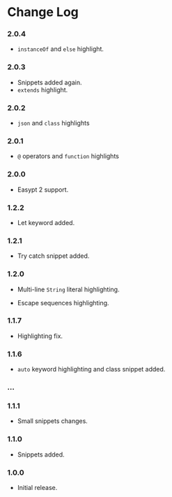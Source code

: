 # Change Log

### 2.0.4

- `instanceOf` and `else` highlight.

### 2.0.3

- Snippets added again.
- `extends` highlight.

### 2.0.2

- `json` and `class` highlights

### 2.0.1

- `@` operators and `function` highlights

### 2.0.0

- Easypt 2 support.

### 1.2.2

- Let keyword added.

### 1.2.1

- Try catch snippet added.

### 1.2.0

- Multi-line `String` literal highlighting.

- Escape sequences highlighting.

### 1.1.7

- Highlighting fix.

### 1.1.6

- `auto` keyword highlighting and class snippet added.

### ...


### 1.1.1

- Small snippets changes.

### 1.1.0

- Snippets added.

### 1.0.0

- Initial release.